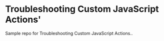 # Troubleshooting Custom JavaScript Actions'

Sample repo for Troubleshooting Custom JavaScript Actions..
